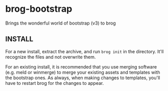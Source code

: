 brog-bootstrap
==============

Brings the wonderful world of bootstrap (v3) to brog

INSTALL
-------

For a new install, extract the archive, and run `brog init` in the directory. It'll recognize the files and not overwrite them.

For an existing install, it is recommended that you use merging software (e.g. meld or winmerge) to merge your existing assets and templates with the bootstrap ones. As always, when making changes to templates, you'll have to restart brog for the changes to appear.
